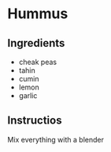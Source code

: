 # Hummus
## Ingredients 
* cheak peas 
* tahin
* cumin
* lemon
* garlic 

## Instructios 
Mix everything with a blender 

